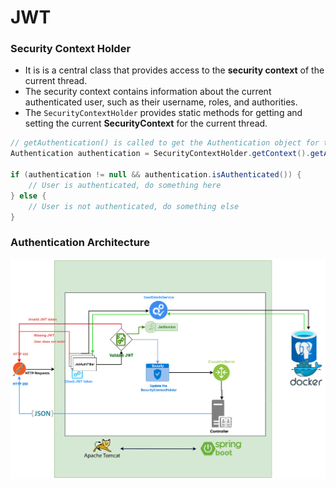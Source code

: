 # JWT

### Security Context Holder

- It is is a central class that provides access to the **security context** of the current thread. 
- The security context contains information about the current authenticated user, such as their username, roles, and authorities.
- The ``SecurityContextHolder`` provides static methods for getting and setting the current **SecurityContext** for the current thread.


```java
// getAuthentication() is called to get the Authentication object for the current user.
Authentication authentication = SecurityContextHolder.getContext().getAuthentication();

if (authentication != null && authentication.isAuthenticated()) {
    // User is authenticated, do something here
} else {
    // User is not authenticated, do something else
}

```


### Authentication Architecture
![img.png](img.png)